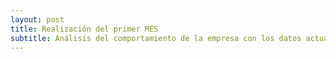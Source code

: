 ```yaml
---
layout: post
title: Realización del primer MES
subtitle: Análisis del comportamiento de la empresa con los datos actuales
---
```



